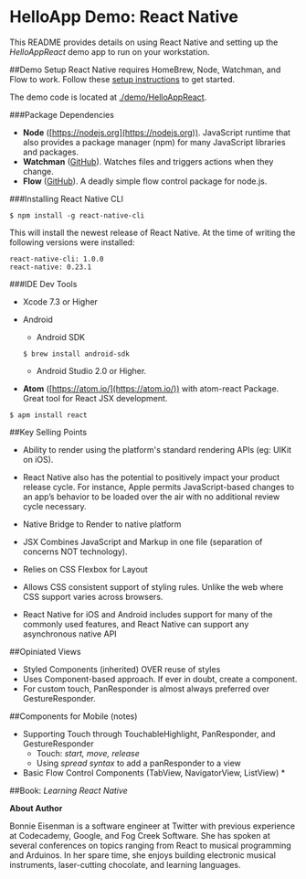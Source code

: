 # HelloApp Demo: React Native
This README provides details on using React Native and setting up the *HelloAppReact* demo app to run on your workstation.

##Demo Setup
React Native requires HomeBrew, Node, Watchman, and Flow to work.  Follow these [setup instructions](https://facebook.github.io/react-native/docs/getting-started.html) to get started.

The demo code is located at [./demo/HelloAppReact](./demo/HelloAppReact).

###Package Dependencies
* **Node** ([https://nodejs.org](https://nodejs.org)).  JavaScript runtime that also provides a package manager (npm) for many JavaScript libraries and packages.
* **Watchman** ([GitHub](https://github.com/facebook/watchman)).  Watches files and triggers actions when they change.
* **Flow** ([GitHub](https://github.com/dreamerslab/node.flow)).  A deadly simple flow control package for node.js.

###Installing React Native CLI
```
$ npm install -g react-native-cli
```

This will install the newest release of React Native.  At the time of writing the following versions were installed:

```
react-native-cli: 1.0.0
react-native: 0.23.1
```

###IDE Dev Tools
* Xcode 7.3 or Higher
* Android 
	* Android SDK
	
	```
	$ brew install android-sdk
	``` 	
	* Android Studio 2.0 or Higher.
* **Atom** ([https://atom.io/](https://atom.io/)) with atom-react Package.  Great tool for React JSX development.

```
$ apm install react
```  

##Key Selling Points
* Ability to render using the platform's standard rendering APIs (eg: UIKit on iOS).

* React Native also has the potential to positively impact your product release cycle. For instance, Apple permits JavaScript-based changes to an app’s behavior to be loaded over the air with no additional review cycle necessary.

* Native Bridge to Render to native platform

* JSX Combines JavaScript and Markup in one file (separation of concerns NOT technology).

* Relies on CSS Flexbox for Layout

* Allows CSS consistent support of styling rules.  Unlike the web where CSS support varies across browsers.

* React Native for iOS and Android includes support for many of the commonly used features, and React Native can support any asynchronous native API

##Opiniated Views

* Styled Components (inherited) OVER reuse of styles
* Uses Component-based approach.  If ever in doubt, create a component.
* For custom touch, PanResponder is almost always preferred over GestureResponder.

##Components for Mobile (notes)
* Supporting Touch through TouchableHighlight, PanResponder, and GestureResponder
	* Touch:  *start, move, release*
	*  Using *spread syntax* to add a panResponder to a view
*  Basic Flow Control Components (TabView, NavigatorView, ListView)
	*  

##Book:  *Learning React Native*

**About Author**

Bonnie Eisenman is a software engineer at Twitter with previous experience at Codecademy, Google, and Fog Creek Software. She has spoken at several conferences on topics ranging from React to musical programming and Arduinos. In her spare time, she enjoys building electronic musical instruments, laser-cutting chocolate, and learning languages.